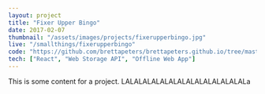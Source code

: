 ```yaml
---
layout: project
title: "Fixer Upper Bingo"
date: 2017-02-07
thumbnail: "/assets/images/projects/fixerupperbingo.jpg"
live: "/smallthings/fixerupperbingo"
code: "https://github.com/brettapeters/brettapeters.github.io/tree/master/smallthings/fixerupperbingo"
tech: ["React", "Web Storage API", "Offline Web App"]
---
```


This is some content for a project. LALALALALALALALALALALALALALALa